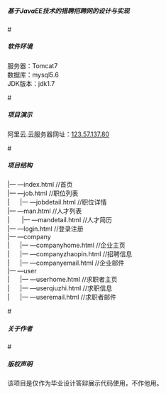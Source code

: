 # <h5>基于JavaEE技术的猎聘招聘网的设计与实现</h5>


#<h5>软件环境</h5>
服务器：Tomcat7<br>
数据库：mysql5.6<br>
JDK版本：jdk1.7

#<h5>项目演示</h5>
阿里云.云服务器网址：<a href="http://123.57.137.80">123.57.137.80</a>

#<h5>项目结构</h5>
|— —index.html			      //首页<br>
|— —job.html			        //职位列表<br>
|  &nbsp;&nbsp;&nbsp;&nbsp;&nbsp;|— —jobdetail.html 	//职位详情<br>
|— —man.html			        //人才列表<br>
|   &nbsp;&nbsp;&nbsp;&nbsp;&nbsp; |— —mandetail.html 	//人才简历<br>
|— —login.html			      //登录注册<br>
|— —company		<br>
|    &nbsp;&nbsp;&nbsp;&nbsp;&nbsp;|— —companyhome.html	    //企业主页<br>
|    &nbsp;&nbsp;&nbsp;&nbsp;&nbsp;|— —companyzhaopin.html	//招聘信息<br>
|    &nbsp;&nbsp;&nbsp;&nbsp;&nbsp;|— —companyemail.html	  //企业邮件<br>
|— —user<br>
|    &nbsp;&nbsp;&nbsp;&nbsp;&nbsp;|— —userhome.html		//求职者主页<br>
|    &nbsp;&nbsp;&nbsp;&nbsp;&nbsp;|— —userqiuzhi.html	//求职信息<br>
|    &nbsp;&nbsp;&nbsp;&nbsp;&nbsp;|— —useremail.html		//求职者邮件<br>

#<h5>关于作者</h5>

#<h5>版权声明</h5>
该项目是仅作为毕业设计答辩展示代码使用，不作他用。
